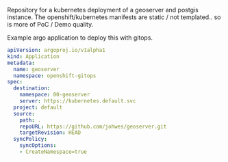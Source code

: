 Repository for a kubernetes deployment of a geoserver and postgis instance.
The openshift/kubernetes manifests are static / not templated.. so is more of PoC / Demo quality.

Example argo application to deploy this with gitops.

```yaml
apiVersion: argoproj.io/v1alpha1
kind: Application
metadata:
  name: geoserver
  namespace: openshift-gitops
spec:
  destination:
    namespace: 00-geoserver
    server: https://kubernetes.default.svc
  project: default
  source:
    path: .
    repoURL: https://github.com/johwes/geoserver.git
    targetRevision: HEAD
  syncPolicy:
    syncOptions:
    - CreateNamespace=true


```
